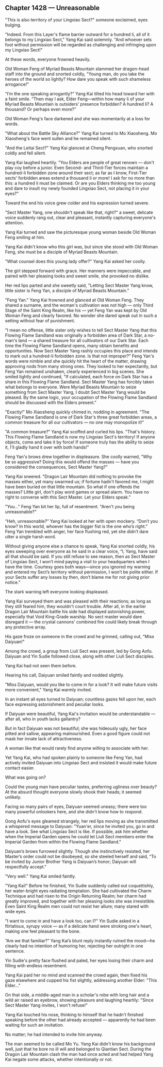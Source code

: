## Chapter 1428 — Unreasonable

"This is also territory of your Lingxiao Sect?" someone exclaimed, eyes bulging.

"Indeed. From this Layer's flame barrier outward for a hundred li, all of it belongs to my Lingxiao Sect," Yang Kai said solemnly. "And whoever sets foot without permission will be regarded as challenging and infringing upon my Lingxiao Sect!"

At these words, everyone frowned heavily.

Old Woman Feng of Myriad Beasts Mountain slammed her dragon-head staff into the ground and snorted coldly, "Young man, do you take the heroes of the world so lightly? How dare you speak with such shameless arrogance!"

“I’m the one speaking arrogantly?” Yang Kai tilted his head toward her with a faint smile. “Then may I ask, Elder Feng—within how many li of your Myriad Beasts Mountain is outsiders’ presence forbidden? A hundred li? A thousand? Or perhaps even more?”

Old Woman Feng's face darkened and she was momentarily at a loss for words.

"What about the Battle Sky Alliance?" Yang Kai turned to Mo Xiaosheng. Mo Xiaosheng's face went sullen and he remained silent.

"And the Leitai Sect?" Yang Kai glanced at Cheng Pengxuan, who snorted coldly and fell silent.

Yang Kai laughed heartily. "You Elders are people of great renown — don't play coy before a junior. Even Second- and Third-Tier forces maintain a hundred-li forbidden zone around their sect; as far as I know, First-Tier sects' forbidden areas extend a thousand li or more! I ask for no more than this: a hundred li must be claimed. Or are you Elders thinking me too young and dare to insult my newly founded Lingxiao Sect, not placing it in your eyes?"

Toward the end his voice grew colder and his expression turned severe.

"Sect Master Yang, one shouldn't speak like that, right?" a sweet, delicate voice suddenly rang out, clear and pleasant, instantly capturing everyone's attention.

Yang Kai turned and saw the picturesque young woman beside Old Woman Feng smiling at him.

Yang Kai didn't know who this girl was, but since she stood with Old Woman Feng, she must be a disciple of Myriad Beasts Mountain.

"What counsel does this young lady offer?" Yang Kai asked her coolly.

The girl stepped forward with grace. Her manners were impeccable, and paired with her pleasing looks and sweet smile, she provoked no dislike.

Her red lips parted and she sweetly said, "Letting Sect Master Yang know, little sister is Feng Yan, a disciple of Myriad Beasts Mountain."

"Feng Yan." Yang Kai frowned and glanced at Old Woman Feng. They shared a surname, and the woman's cultivation was not high — only Third Stage of the Saint King Realm, like his — yet Feng Yan was kept by Old Woman Feng and clearly favored. No wonder she dared speak out in such a setting without fear of punishment.

"I mean no offense, little sister only wishes to tell Sect Master Yang that this Flowing Flame Sandland was originally a forbidden area of Dark Star, a no-man's land — a shared treasure for all cultivators of our Dark Star. Each time the Flowing Flame Sandland opens, many obtain benefits and opportunities. Now Sect Master Yang rashly occupies this place and intends to mark out a hundred-li forbidden zone. Is that not improper?" Feng Yan's words were nimble and she quickly hit the heart of the matter, drawing approving nods from many strong ones. They looked to her expectantly, but Feng Yan remained unshaken, clearly experienced in big scenes. She smiled lightly and continued, "If calculated, each force on Dark Star has a share in this Flowing Flame Sandland. Sect Master Yang has forcibly taken what belongs to everyone. Were Myriad Beasts Mountain to seize something from Sect Master Yang, I doubt Sect Master Yang would be pleased. By the same logic, your occupation of the Flowing Flame Sandland should be discussed with the Elders present."

"Exactly!" Mo Xiaosheng quickly chimed in, nodding in agreement. "The Flowing Flame Sandland is one of Dark Star's three great forbidden areas, a common treasure for all our cultivators — no one may monopolize it!"

"A common treasure?" Yang Kai scoffed and curled his lips. "That's history. This Flowing Flame Sandland is now my Lingxiao Sect's territory! If anyone objects, come and take it by force! If someone truly has the ability to seize it, I'll gladly hand it over with both hands!"

Feng Yan's brows drew together in displeasure. She coolly warned, "Why be so aggressive? Doing this would offend the masses — have you considered the consequences, Sect Master Yang?"

Yang Kai sneered. "Dragon Lair Mountain did nothing to provoke the masses either, yet many swarmed us; if fortune hadn't favored me, I might have been buried on that little mountain. So what if one offends the masses? Little girl, don't play word games or spread alarm. You have no right to converse with this Sect Master. Let your Elders speak."

"You…" Feng Yan bit her lip, full of resentment. "Aren't you being unreasonable?"

“Heh, unreasonable?” Yang Kai looked at her with open mockery. “Don’t you know? In this world, whoever has the bigger fist is the one who’s right.” Feng Yan trembled with anger, her face flushing red, yet she didn’t dare utter a single harsh word.

Without giving anyone else a chance to speak, Yang Kai snorted coldly, his eyes sweeping over everyone as he said in a clear voice, “I, Yang, have said all that should be said. If you still refuse to see reason, then as Sect Master of Lingxiao Sect, I won’t mind paying a visit to your headquarters when I have the time. Courtesy goes both ways—since you ignored my warning and entered my Sect’s territory without permission, I won’t be polite either. If your Sects suffer any losses by then, don’t blame me for not giving prior notice.”

The stark warning left everyone looking displeased.

Yang Kai surveyed them and was pleased with their reactions; as long as they still feared him, they wouldn't court trouble. After all, in the earlier Dragon Lair Mountain battle his side had displayed astonishing power, especially that Void King-Grade warship. No sect master would dare disregard it — the crystal cannons' combined fire could likely break through any protective array.

His gaze froze on someone in the crowd and he grinned, calling out, "Miss Daiyuan!"

Among the crowd, a group from Liuli Sect was present, led by Gong Aofu. Daiyuan and Yin Sudie followed close, along with other Liuli Sect disciples.

Yang Kai had not seen them before.

Hearing his call, Daiyuan smiled faintly and nodded slightly.

"Miss Daiyuan, would you like to come in for a look? It will make future visits more convenient," Yang Kai warmly invited.

In an instant all eyes turned to Daiyuan; countless gazes fell upon her, each face expressing astonishment and peculiar looks.

If Daiyuan were beautiful, Yang Kai's invitation would be understandable — after all, who in youth lacks gallantry?

But in fact Daiyuan was not beautiful; she was hideously ugly, her face pitted and sallow, appearing malnourished. Even a good figure could not mask her innate lack of attractiveness.

A woman like that would rarely find anyone willing to associate with her.

Yet Yang Kai, who had spoken plainly to someone like Feng Yan, had actively invited Daiyuan into Lingxiao Sect and insisted it would make future contact easier.

What was going on?

Could the young man have peculiar tastes, preferring ugliness over beauty? At the absurd thought everyone slowly shook their heads; it seemed unlikely.

Facing so many pairs of eyes, Daiyuan seemed uneasy; there were too many powerful onlookers here, and she didn't know how to respond.

Gong Aofu's eyes gleamed strangely, her red lips moving as she transmitted a whispered message to Daiyuan: "Yuan'er, since he invited you, go in and have a look. See what Lingxiao Sect is like. If possible, ask him whether when the Imperial Garden opens he could let Liuli Sect members enter the Imperial Garden from within the Flowing Flame Sandland."

Daiyuan’s brows furrowed slightly. Though she instinctively resisted, her Master’s order could not be disobeyed, so she steeled herself and said, “To be invited by Junior Brother Yang is Daiyuan’s honor; Daiyuan will respectfully accept."

"Very well." Yang Kai smiled faintly.

"Yang Kai!" Before he finished, Yin Sudie suddenly called out coquettishly, her water-bright eyes radiating temptation. She had cultivated the Charm Technique and had risen to the Origin Returning Realm; her charm had greatly improved, and together with her pleasing looks she was irresistible. Even Saint King Realm men could not resist her allure; many stared with wide eyes.

"I want to come in and have a look too, can I?" Yin Sudie asked in a flirtatious, syrupy voice — as if a delicate hand were stroking one's heart, making one feel pleasant to the bone.

“Are we that familiar?” Yang Kai’s blunt reply instantly ruined the mood—he clearly had no intention of humoring her, rejecting her outright in one sentence.

Yin Sudie's pretty face flushed and paled, her eyes losing their charm and filling with endless resentment.

Yang Kai paid her no mind and scanned the crowd again, then fixed his gaze elsewhere and cupped his fist slightly, addressing another Elder: "This Elder…"

On that side, a middle-aged man in a scholar's robe with long hair and a wild air raised an eyebrow, showing pleasure and laughing heartily: "Since Sect Master Yang invites, I won't refuse!"

Yang Kai touched his nose, thinking to himself that he hadn't finished speaking before the other had already accepted — apparently he had been waiting for such an invitation.

No matter; he had intended to invite him anyway.

The man seemed to be called Mo Yu. Yang Kai didn't know his background well, just that he bore no ill will and belonged to Qiantian Sect. During the Dragon Lair Mountain clash the man had once acted and had helped Yang Kai negate some attacks, whether intentionally or not.